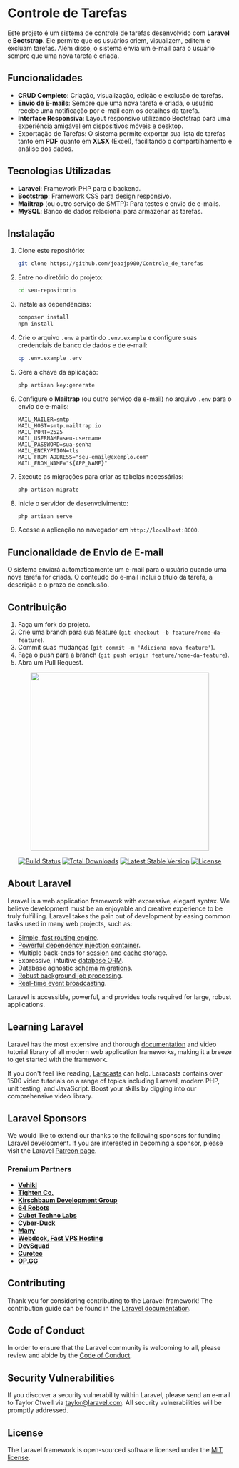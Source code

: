 
# Controle de Tarefas

Este projeto é um sistema de controle de tarefas desenvolvido com **Laravel** e **Bootstrap**. Ele permite que os usuários criem, visualizem, editem e excluam tarefas. Além disso, o sistema envia um e-mail para o usuário sempre que uma nova tarefa é criada.

## Funcionalidades

- **CRUD Completo**: Criação, visualização, edição e exclusão de tarefas.
- **Envio de E-mails**: Sempre que uma nova tarefa é criada, o usuário recebe uma notificação por e-mail com os detalhes da tarefa.
- **Interface Responsiva**: Layout responsivo utilizando Bootstrap para uma experiência amigável em dispositivos móveis e desktop.
- Exportação de Tarefas: O sistema permite exportar sua lista de tarefas tanto em **PDF** quanto em **XLSX** (Excel), facilitando o compartilhamento e análise dos dados.

## Tecnologias Utilizadas

- **Laravel**: Framework PHP para o backend.
- **Bootstrap**: Framework CSS para design responsivo.
- **Mailtrap** (ou outro serviço de SMTP): Para testes e envio de e-mails.
- **MySQL**: Banco de dados relacional para armazenar as tarefas.

## Instalação

1. Clone este repositório:
   ```bash
   git clone https://github.com/joaojp900/Controle_de_tarefas
   ```

2. Entre no diretório do projeto:
   ```bash
   cd seu-repositorio
   ```

3. Instale as dependências:
   ```bash
   composer install
   npm install
   ```

4. Crie o arquivo `.env` a partir do `.env.example` e configure suas credenciais de banco de dados e de e-mail:
   ```bash
   cp .env.example .env
   ```

5. Gere a chave da aplicação:
   ```bash
   php artisan key:generate
   ```

6. Configure o **Mailtrap** (ou outro serviço de e-mail) no arquivo `.env` para o envio de e-mails:
   ```env
   MAIL_MAILER=smtp
   MAIL_HOST=smtp.mailtrap.io
   MAIL_PORT=2525
   MAIL_USERNAME=seu-username
   MAIL_PASSWORD=sua-senha
   MAIL_ENCRYPTION=tls
   MAIL_FROM_ADDRESS="seu-email@exemplo.com"
   MAIL_FROM_NAME="${APP_NAME}"
   ```

7. Execute as migrações para criar as tabelas necessárias:
   ```bash
   php artisan migrate
   ```

8. Inicie o servidor de desenvolvimento:
   ```bash
   php artisan serve
   ```

9. Acesse a aplicação no navegador em `http://localhost:8000`.

## Funcionalidade de Envio de E-mail

O sistema enviará automaticamente um e-mail para o usuário quando uma nova tarefa for criada. O conteúdo do e-mail inclui o título da tarefa, a descrição e o prazo de conclusão.

## Contribuição

1. Faça um fork do projeto.
2. Crie uma branch para sua feature (`git checkout -b feature/nome-da-feature`).
3. Commit suas mudanças (`git commit -m 'Adiciona nova feature'`).
4. Faça o push para a branch (`git push origin feature/nome-da-feature`).
5. Abra um Pull Request.



<p align="center"><a href="https://laravel.com" target="_blank"><img src="https://raw.githubusercontent.com/laravel/art/master/logo-lockup/5%20SVG/2%20CMYK/1%20Full%20Color/laravel-logolockup-cmyk-red.svg" width="400"></a></p>

<p align="center">
<a href="https://travis-ci.org/laravel/framework"><img src="https://travis-ci.org/laravel/framework.svg" alt="Build Status"></a>
<a href="https://packagist.org/packages/laravel/framework"><img src="https://img.shields.io/packagist/dt/laravel/framework" alt="Total Downloads"></a>
<a href="https://packagist.org/packages/laravel/framework"><img src="https://img.shields.io/packagist/v/laravel/framework" alt="Latest Stable Version"></a>
<a href="https://packagist.org/packages/laravel/framework"><img src="https://img.shields.io/packagist/l/laravel/framework" alt="License"></a>
</p>

## About Laravel

Laravel is a web application framework with expressive, elegant syntax. We believe development must be an enjoyable and creative experience to be truly fulfilling. Laravel takes the pain out of development by easing common tasks used in many web projects, such as:

- [Simple, fast routing engine](https://laravel.com/docs/routing).
- [Powerful dependency injection container](https://laravel.com/docs/container).
- Multiple back-ends for [session](https://laravel.com/docs/session) and [cache](https://laravel.com/docs/cache) storage.
- Expressive, intuitive [database ORM](https://laravel.com/docs/eloquent).
- Database agnostic [schema migrations](https://laravel.com/docs/migrations).
- [Robust background job processing](https://laravel.com/docs/queues).
- [Real-time event broadcasting](https://laravel.com/docs/broadcasting).

Laravel is accessible, powerful, and provides tools required for large, robust applications.

## Learning Laravel

Laravel has the most extensive and thorough [documentation](https://laravel.com/docs) and video tutorial library of all modern web application frameworks, making it a breeze to get started with the framework.

If you don't feel like reading, [Laracasts](https://laracasts.com) can help. Laracasts contains over 1500 video tutorials on a range of topics including Laravel, modern PHP, unit testing, and JavaScript. Boost your skills by digging into our comprehensive video library.

## Laravel Sponsors

We would like to extend our thanks to the following sponsors for funding Laravel development. If you are interested in becoming a sponsor, please visit the Laravel [Patreon page](https://patreon.com/taylorotwell).

### Premium Partners

- **[Vehikl](https://vehikl.com/)**
- **[Tighten Co.](https://tighten.co)**
- **[Kirschbaum Development Group](https://kirschbaumdevelopment.com)**
- **[64 Robots](https://64robots.com)**
- **[Cubet Techno Labs](https://cubettech.com)**
- **[Cyber-Duck](https://cyber-duck.co.uk)**
- **[Many](https://www.many.co.uk)**
- **[Webdock, Fast VPS Hosting](https://www.webdock.io/en)**
- **[DevSquad](https://devsquad.com)**
- **[Curotec](https://www.curotec.com/)**
- **[OP.GG](https://op.gg)**

## Contributing

Thank you for considering contributing to the Laravel framework! The contribution guide can be found in the [Laravel documentation](https://laravel.com/docs/contributions).

## Code of Conduct

In order to ensure that the Laravel community is welcoming to all, please review and abide by the [Code of Conduct](https://laravel.com/docs/contributions#code-of-conduct).

## Security Vulnerabilities

If you discover a security vulnerability within Laravel, please send an e-mail to Taylor Otwell via [taylor@laravel.com](mailto:taylor@laravel.com). All security vulnerabilities will be promptly addressed.

## License

The Laravel framework is open-sourced software licensed under the [MIT license](https://opensource.org/licenses/MIT).
